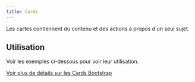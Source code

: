 ```yaml
---
title: Cards
---
```


Les cartes contiennent du contenu et des actions à propos d'un seul sujet.

## Utilisation

Voir les exemples ci-dessous pour voir leur utilisation.

[Voir plus de détails sur les Cards Bootstrap](https://getbootstrap.com/docs/4.3/components/card/)